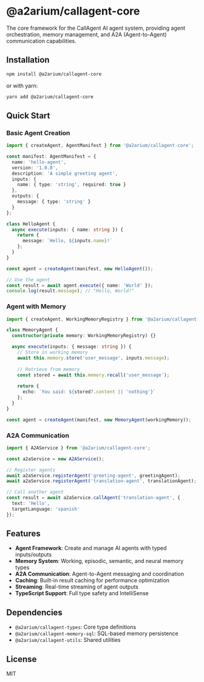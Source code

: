# @a2arium/callagent-core

The core framework for the CallAgent AI agent system, providing agent orchestration, memory management, and A2A (Agent-to-Agent) communication capabilities.

## Installation

```bash
npm install @a2arium/callagent-core
```

or with yarn:

```bash
yarn add @a2arium/callagent-core
```

## Quick Start

### Basic Agent Creation

```typescript
import { createAgent, AgentManifest } from '@a2arium/callagent-core';

const manifest: AgentManifest = {
  name: 'hello-agent',
  version: '1.0.0',
  description: 'A simple greeting agent',
  inputs: {
    name: { type: 'string', required: true }
  },
  outputs: {
    message: { type: 'string' }
  }
};

class HelloAgent {
  async execute(inputs: { name: string }) {
    return {
      message: `Hello, ${inputs.name}!`
    };
  }
}

const agent = createAgent(manifest, new HelloAgent());

// Use the agent
const result = await agent.execute({ name: 'World' });
console.log(result.message); // "Hello, World!"
```

### Agent with Memory

```typescript
import { createAgent, WorkingMemoryRegistry } from '@a2arium/callagent-core';

class MemoryAgent {
  constructor(private memory: WorkingMemoryRegistry) {}

  async execute(inputs: { message: string }) {
    // Store in working memory
    await this.memory.store('user_message', inputs.message);
    
    // Retrieve from memory
    const stored = await this.memory.recall('user_message');
    
    return {
      echo: `You said: ${stored?.content || 'nothing'}`
    };
  }
}

const agent = createAgent(manifest, new MemoryAgent(workingMemory));
```

### A2A Communication

```typescript
import { A2AService } from '@a2arium/callagent-core';

const a2aService = new A2AService();

// Register agents
await a2aService.registerAgent('greeting-agent', greetingAgent);
await a2aService.registerAgent('translation-agent', translationAgent);

// Call another agent
const result = await a2aService.callAgent('translation-agent', {
  text: 'Hello',
  targetLanguage: 'spanish'
});
```

## Features

- **Agent Framework**: Create and manage AI agents with typed inputs/outputs
- **Memory System**: Working, episodic, semantic, and neural memory types
- **A2A Communication**: Agent-to-Agent messaging and coordination
- **Caching**: Built-in result caching for performance optimization
- **Streaming**: Real-time streaming of agent outputs
- **TypeScript Support**: Full type safety and IntelliSense

## Dependencies

- `@a2arium/callagent-types`: Core type definitions
- `@a2arium/callagent-memory-sql`: SQL-based memory persistence
- `@a2arium/callagent-utils`: Shared utilities

## License

MIT 